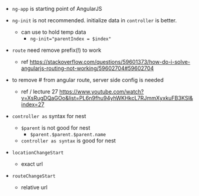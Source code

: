 - `ng-app` is starting point of AngularJS
- `ng-init` is not recommended. initialize data in `controller` is better.
  - can use to hold temp data
    - `ng-init="parentIndex = $index"`
- `route` need remove prefix(!) to work
  - ref
    https://stackoverflow.com/questions/59601373/how-do-i-solve-angularjs-routing-not-working/59602704#59602704
- to remove # from angular route, server side config is needed
  - ref / lecture 27
    https://www.youtube.com/watch?v=XsRugDQaGOo&list=PL6n9fhu94yhWKHkcL7RJmmXyxkuFB3KSl&index=27
- `controller as` syntax for nest

  - `$parent` is not good for nest
    - `$parent.$parent.$parent.name`
  - `controller as syntax` is good for nest

- `locationChangeStart`

  - exact url

- `routeChangeStart`
  - relative url
